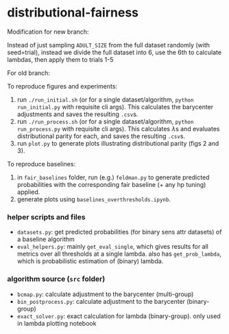 # distributional-fairness

Modification for new branch: 

Instead of just sampling `ADULT_SIZE` from the full dataset randomly (with seed=trial), instead we divide the full dataset into 6, use the 6th to calculate lambdas, then apply them to trials 1-5

For old branch: 

To reproduce figures and experiments:
1. run `./run_initial.sh` (or for a single dataset/algorithm, `python run_initial.py` with requisite cli args). This calculates the barycenter adjustments and saves the resulting `.csv`s.
2. run `./run_process.sh` (or for a single dataset/algorithm, `python run_process.py` with requisite cli args). This calculates $\lambda$s and evaluates distributional parity for each, and saves the resulting `.csv`s.
3. run `plot.py` to generate plots illustrating distributional parity (figs 2 and 3). 

To reproduce baselines: 
1. in `fair_baselines` folder, run (e.g.) `feldman.py` to generate predicted probabilities with the corresponding fair baseline (+ any hp tuning) applied.
2. generate plots using `baselines_overthresholds.ipynb`. 

### helper scripts and files 
- `datasets.py`: get predicted probabilities (for binary sens attr datasets) of a baseline algorithm
- `eval_helpers.py`: mainly `get_eval_single`, which gives results for all metrics over all thresholds at a single lambda. also has `get_prob_lambda`, which is probabilistic estimation of (binary) lambda. 

### algorithm source (`src` folder)
- `bcmap.py`: calculate adjustment to the barycenter (multi-group)
- `bin_postprocess.py`: calculate adjustment to the barycenter (binary-group)
- `exact_solver.py`: exact calculation for lambda (binary-group). only used in lambda plotting notebook


